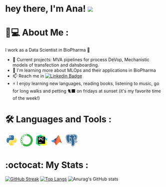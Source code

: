 <h1>
  hey there, I'm Ana!
  <img src="https://media.giphy.com/media/hvRJCLFzcasrR4ia7z/giphy.gif" width="30px"/>
</h1>


# 👩💻 About Me :
  I work as a Data Scientist in BioPharma 🧪

  - 🔭 Current projects: MVA pipelines for process DeVop, Mechanistic models of transfection and dahsboarding.
  - 🌱 I'm learning more about MLOps and their applications in BioPharma
  - 📫 Reach me in [![Linkedin Badge](https://img.shields.io/badge/-Linkedin-blue?style=flat&logo=Linkedin&logoColor=white)](https://www.linkedin.com/in/anavalinhas)
  - ⚡ I enjoy learning new languages, reading books, listening to music, go for long walks and petting 🐈‍⬛ on fridays at sunset (it's my favorite time of the week!)

# :hammer_and_wrench: Languages and Tools :
  <div>
    <img src="https://github.com/devicons/devicon/blob/master/icons/python/python-original.svg" title="Python" alt="Python" width="40" height="40"/>&nbsp;
    <img src="https://github.com/devicons/devicon/blob/master/icons/anaconda/anaconda-original.svg" title="Anaconda" alt="Anaconda" width="40" height="40"/>&nbsp;
    <img src="https://github.com/devicons/devicon/blob/master/icons/pycharm/pycharm-original.svg" title="Pycharm" alt="Pycharm" width="40" height="40"/>&nbsp;
    <img src="https://github.com/devicons/devicon/blob/master/icons/matlab/matlab-original.svg" title="Matlab" alt="Matlab" width="40" height="40"/>&nbsp;
    <img src="https://github.com/devicons/devicon/blob/master/icons/postgresql/postgresql-plain.svg" title="PostgreSQL" alt="PostgreSQL" width="40" height="40"/>
  </div>
  
# :octocat: My Stats :
[![GitHub Streak](http://github-readme-streak-stats.herokuapp.com?user=anadsvalinhas)](https://git.io/streak-stats)
[![Top Langs](https://github-readme-stats.vercel.app/api/top-langs/?username=anadsvalinhas)](https://github.com/anuraghazra/github-readme-stats)
![Anurag's GitHub stats](https://github-readme-stats.vercel.app/api?username=anadsvalinhas)
<!--
**anadsvalinhas/anadsvalinhas** is a ✨ _special_ ✨ repository because its `README.md` (this file) appears on your GitHub profile.
